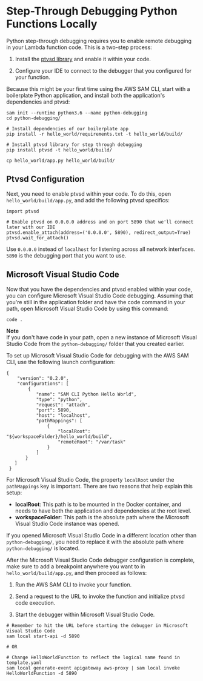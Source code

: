 # Step\-Through Debugging Python Functions Locally<a name="serverless-sam-cli-using-debugging-python"></a>

Python step\-through debugging requires you to enable remote debugging in your Lambda function code\. This is a two\-step process:

1. Install the [ptvsd library](https://pypi.org/project/ptvsd/) and enable it within your code\.

1. Configure your IDE to connect to the debugger that you configured for your function\.

Because this might be your first time using the AWS SAM CLI, start with a boilerplate Python application, and install both the application's dependencies and ptvsd:

```
sam init --runtime python3.6 --name python-debugging
cd python-debugging/

# Install dependencies of our boilerplate app
pip install -r hello_world/requirements.txt -t hello_world/build/

# Install ptvsd library for step through debugging
pip install ptvsd -t hello_world/build/

cp hello_world/app.py hello_world/build/
```

## Ptvsd Configuration<a name="serverless-sam-cli-using-debugging-python-ptvsd"></a>

Next, you need to enable ptvsd within your code\. To do this, open `hello_world/build/app.py`, and add the following ptvsd specifics:

```
import ptvsd

# Enable ptvsd on 0.0.0.0 address and on port 5890 that we'll connect later with our IDE
ptvsd.enable_attach(address=('0.0.0.0', 5890), redirect_output=True)
ptvsd.wait_for_attach()
```

Use `0.0.0.0` instead of `localhost` for listening across all network interfaces\. `5890` is the debugging port that you want to use\.

## Microsoft Visual Studio Code<a name="serverless-sam-cli-using-debugging-python-vs-code"></a>

Now that you have the dependencies and ptvsd enabled within your code, you can configure Microsoft Visual Studio Code debugging\. Assuming that you're still in the application folder and have the code command in your path, open Microsoft Visual Studio Code by using this command:

```
code .
```

**Note**  
 If you don't have code in your path, open a new instance of Microsoft Visual Studio Code from the `python-debugging/` folder that you created earlier\.

To set up Microsoft Visual Studio Code for debugging with the AWS SAM CLI, use the following launch configuration:

```
{
    "version": "0.2.0",
    "configurations": [
        {
           "name": "SAM CLI Python Hello World",
           "type": "python",
           "request": "attach",
           "port": 5890,
           "host": "localhost",
           "pathMappings": [
               {
                   "localRoot": "${workspaceFolder}/hello_world/build",
                   "remoteRoot": "/var/task"
               }
           ]
       }
   ]
 }
```

For Microsoft Visual Studio Code, the property `localRoot` under the `pathMappings` key is important\. There are two reasons that help explain this setup:
+ **localRoot**: This path is to be mounted in the Docker container, and needs to have both the application and dependencies at the root level\.
+ **workspaceFolder**: This path is the absolute path where the Microsoft Visual Studio Code instance was opened\.

If you opened Microsoft Visual Studio Code in a different location other than `python-debugging/`, you need to replace it with the absolute path where `python-debugging/` is located\.

After the Microsoft Visual Studio Code debugger configuration is complete, make sure to add a breakpoint anywhere you want to in `hello_world/build/app.py`, and then proceed as follows:

1. Run the AWS SAM CLI to invoke your function\.

1. Send a request to the URL to invoke the function and initialize ptvsd code execution\.

1. Start the debugger within Microsoft Visual Studio Code\.

```
# Remember to hit the URL before starting the debugger in Microsoft Visual Studio Code
sam local start-api -d 5890

# OR

# Change HelloWorldFunction to reflect the logical name found in template.yaml
sam local generate-event apigateway aws-proxy | sam local invoke HelloWorldFunction -d 5890
```

